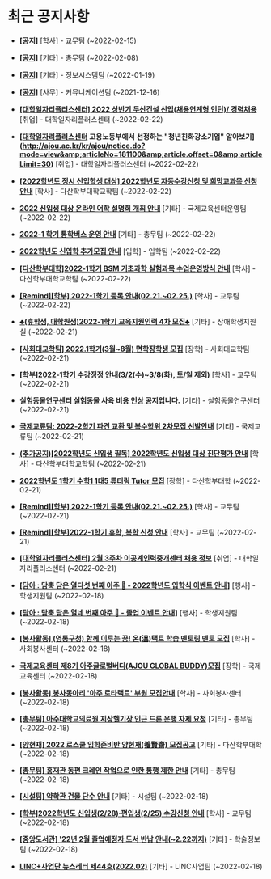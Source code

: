# 최근 공지사항

* **[[공지]](http://ajou.ac.kr/kr/ajou/notice.do?mode=view&amp;articleNo=180874&amp;article.offset=0&amp;articleLimit=30)**
 [학사] - 교무팀 (~2022-02-15)

* **[[공지]](http://ajou.ac.kr/kr/ajou/notice.do?mode=view&amp;articleNo=180493&amp;article.offset=0&amp;articleLimit=30)**
 [기타] - 총무팀 (~2022-02-08)

* **[[공지]](http://ajou.ac.kr/kr/ajou/notice.do?mode=view&amp;articleNo=179802&amp;article.offset=0&amp;articleLimit=30)**
 [기타] - 정보시스템팀 (~2022-01-19)

* **[[공지]](http://ajou.ac.kr/kr/ajou/notice.do?mode=view&amp;articleNo=147976&amp;article.offset=0&amp;articleLimit=30)**
 [사무] - 커뮤니케이션팀 (~2021-12-16)

* **[[대학일자리플러스센터] 2022 상반기 두산건설 신입(채용연계형 인턴)/ 경력채용](http://ajou.ac.kr/kr/ajou/notice.do?mode=view&amp;articleNo=181123&amp;article.offset=0&amp;articleLimit=30)**
 [취업] - 대학일자리플러스센터 (~2022-02-22)

* **[[대학일자리플러스센터](WORKNET) 고용노동부에서 선정하는 &quot;청년친화강소기업&quot; 알아보기](http://ajou.ac.kr/kr/ajou/notice.do?mode=view&amp;articleNo=181100&amp;article.offset=0&amp;articleLimit=30)**
 [취업] - 대학일자리플러스센터 (~2022-02-22)

* **[[2022학년도 정시 신입학생 대상] 2022학년도 자동수강신청 및 희망교과목 신청 안내](http://ajou.ac.kr/kr/ajou/notice.do?mode=view&amp;articleNo=181096&amp;article.offset=0&amp;articleLimit=30)**
 [학사] - 다산학부대학교학팀 (~2022-02-22)

* **[2022 신입생 대상 온라인 어학 설명회 개최 안내](http://ajou.ac.kr/kr/ajou/notice.do?mode=view&amp;articleNo=181092&amp;article.offset=0&amp;articleLimit=30)**
 [기타] - 국제교육센터운영팀 (~2022-02-22)

* **[2022-1 학기 통학버스 운영 안내](http://ajou.ac.kr/kr/ajou/notice.do?mode=view&amp;articleNo=181090&amp;article.offset=0&amp;articleLimit=30)**
 [기타] - 총무팀 (~2022-02-22)

* **[2022학년도 신입학 추가모집 안내](http://ajou.ac.kr/kr/ajou/notice.do?mode=view&amp;articleNo=181081&amp;article.offset=0&amp;articleLimit=30)**
 [입학] - 입학팀 (~2022-02-22)

* **[[다산학부대학]2022-1학기 BSM 기초과학 실험과목 수업운영방식 안내](http://ajou.ac.kr/kr/ajou/notice.do?mode=view&amp;articleNo=181080&amp;article.offset=0&amp;articleLimit=30)**
 [학사] - 다산학부대학교학팀 (~2022-02-22)

* **[[Remind][학부] 2022-1학기 등록 안내(02.21.~02.25.)](http://ajou.ac.kr/kr/ajou/notice.do?mode=view&amp;articleNo=181074&amp;article.offset=0&amp;articleLimit=30)**
 [학사] - 교무팀 (~2022-02-22)

* **[♣(휴학생, 대학원생)2022-1학기 교육지원인력 4차 모집♣](http://ajou.ac.kr/kr/ajou/notice.do?mode=view&amp;articleNo=181070&amp;article.offset=0&amp;articleLimit=30)**
 [기타] - 장애학생지원실 (~2022-02-21)

* **[[사회대교학팀] 2022.1학기(3월~8월) 면학장학생 모집](http://ajou.ac.kr/kr/ajou/notice.do?mode=view&amp;articleNo=181068&amp;article.offset=0&amp;articleLimit=30)**
 [장학] - 사회대교학팀 (~2022-02-21)

* **[[학부]2022-1학기 수강정정 안내(3/2(수)~3/8(화), 토/일 제외)](http://ajou.ac.kr/kr/ajou/notice.do?mode=view&amp;articleNo=181060&amp;article.offset=0&amp;articleLimit=30)**
 [학사] - 교무팀 (~2022-02-21)

* **[실험동물연구센터 실험동물 사육 비용 인상 공지입니다.](http://ajou.ac.kr/kr/ajou/notice.do?mode=view&amp;articleNo=181055&amp;article.offset=0&amp;articleLimit=30)**
 [기타] - 실험동물연구센터 (~2022-02-21)

* **[국제교류팀: 2022-2학기 파견 교환 및 복수학위 2차모집 선발안내](http://ajou.ac.kr/kr/ajou/notice.do?mode=view&amp;articleNo=181042&amp;article.offset=0&amp;articleLimit=30)**
 [기타] - 국제교류팀 (~2022-02-21)

* **[(추가공지)[2022학년도 신입생 필독] 2022학년도 신입생 대상 진단평가 안내](http://ajou.ac.kr/kr/ajou/notice.do?mode=view&amp;articleNo=181039&amp;article.offset=0&amp;articleLimit=30)**
 [학사] - 다산학부대학교학팀 (~2022-02-21)

* **[2022학년도 1학기 수학1 1대5 튜터링 Tutor 모집](http://ajou.ac.kr/kr/ajou/notice.do?mode=view&amp;articleNo=181025&amp;article.offset=0&amp;articleLimit=30)**
 [장학] - 다산학부대학 (~2022-02-21)

* **[[Remind][학부] 2022-1학기 등록 안내(02.21.~02.25.)](http://ajou.ac.kr/kr/ajou/notice.do?mode=view&amp;articleNo=181020&amp;article.offset=0&amp;articleLimit=30)**
 [학사] - 교무팀 (~2022-02-21)

* **[[Remind][학부]2022-1학기 휴학, 복학 신청 안내](http://ajou.ac.kr/kr/ajou/notice.do?mode=view&amp;articleNo=181019&amp;article.offset=0&amp;articleLimit=30)**
 [학사] - 교무팀 (~2022-02-21)

* **[[대학일자리플러스센터] 2월 3주차 이공계인력중개센터 채용 정보](http://ajou.ac.kr/kr/ajou/notice.do?mode=view&amp;articleNo=181017&amp;article.offset=0&amp;articleLimit=30)**
 [취업] - 대학일자리플러스센터 (~2022-02-21)

* **[[담아 : 담뿍 담은 열다섯 번째 아주 📮 - 2022학년도 입학식 이벤트 안내]](http://ajou.ac.kr/kr/ajou/notice.do?mode=view&amp;articleNo=181004&amp;article.offset=0&amp;articleLimit=30)**
 [행사] - 학생지원팀 (~2022-02-18)

* **[[담아 : 담뿍 담은 열네 번째 아주 📮 - 졸업 이벤트 안내]](http://ajou.ac.kr/kr/ajou/notice.do?mode=view&amp;articleNo=181000&amp;article.offset=0&amp;articleLimit=30)**
 [행사] - 학생지원팀 (~2022-02-18)

* **[[봉사활동] (영통구청) 함께 이루는 꿈! 온(溫)택트 학습 멘토링 멘토 모집](http://ajou.ac.kr/kr/ajou/notice.do?mode=view&amp;articleNo=180998&amp;article.offset=0&amp;articleLimit=30)**
 [학사] - 사회봉사센터 (~2022-02-18)

* **[국제교육센터 제8기 아주글로벌버디(AJOU GLOBAL BUDDY)모집](http://ajou.ac.kr/kr/ajou/notice.do?mode=view&amp;articleNo=180989&amp;article.offset=0&amp;articleLimit=30)**
 [장학] - 국제교육센터 (~2022-02-18)

* **[[봉사활동] 봉사동아리 &#x27;아주 로타랙트&#x27; 부원 모집안내](http://ajou.ac.kr/kr/ajou/notice.do?mode=view&amp;articleNo=180988&amp;article.offset=0&amp;articleLimit=30)**
 [학사] - 사회봉사센터 (~2022-02-18)

* **[[총무팀] 아주대학교의료원 지상헬기장 인근 드론 운행 자제 요청](http://ajou.ac.kr/kr/ajou/notice.do?mode=view&amp;articleNo=180987&amp;article.offset=0&amp;articleLimit=30)**
 [기타] - 총무팀 (~2022-02-18)

* **[[양현재] 2022 로스쿨 입학준비반 양현재(養賢齋) 모집공고](http://ajou.ac.kr/kr/ajou/notice.do?mode=view&amp;articleNo=180986&amp;article.offset=0&amp;articleLimit=30)**
 [기타] - 다산학부대학 (~2022-02-18)

* **[[총무팀] 홍재관 동편 크레인 작업으로 인한 통행 제한 안내](http://ajou.ac.kr/kr/ajou/notice.do?mode=view&amp;articleNo=180985&amp;article.offset=0&amp;articleLimit=30)**
 [기타] - 총무팀 (~2022-02-18)

* **[[시설팀] 약학관 건물 단수 안내](http://ajou.ac.kr/kr/ajou/notice.do?mode=view&amp;articleNo=180984&amp;article.offset=0&amp;articleLimit=30)**
 [기타] - 시설팀 (~2022-02-18)

* **[[학부]2022학년도 신입생(2/28)·편입생(2/25) 수강신청 안내](http://ajou.ac.kr/kr/ajou/notice.do?mode=view&amp;articleNo=180978&amp;article.offset=0&amp;articleLimit=30)**
 [학사] - 교무팀 (~2022-02-18)

* **[[중앙도서관] &#x27;22년 2월 졸업예정자 도서 반납 안내(~2.22까지)](http://ajou.ac.kr/kr/ajou/notice.do?mode=view&amp;articleNo=180976&amp;article.offset=0&amp;articleLimit=30)**
 [기타] - 학술정보팀 (~2022-02-18)

* **[LINC+사업단 뉴스레터 제44호(2022.02)](http://ajou.ac.kr/kr/ajou/notice.do?mode=view&amp;articleNo=180974&amp;article.offset=0&amp;articleLimit=30)**
 [기타] - LINC사업팀 (~2022-02-18)

